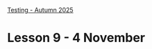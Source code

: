 [Testing - Autumn 2025](https://github.com/arturomorarioja-kea/SD_Testing_E25/blob/main/README.md)

# Lesson 9 - 4 November
